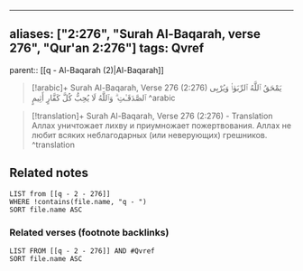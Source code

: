 
---
aliases: ["2:276", "Surah Al-Baqarah, verse 276", "Qur'an 2:276"]
tags: Qvref
---

parent:: [[q - Al-Baqarah (2)|Al-Baqarah]]

> [!arabic]+ Surah Al-Baqarah, Verse 276 (2:276)
> <span class="quran-arabic">يَمْحَقُ ٱللَّهُ ٱلرِّبَوٰا۟ وَيُرْبِى ٱلصَّدَقَـٰتِ ۗ وَٱللَّهُ لَا يُحِبُّ كُلَّ كَفَّارٍ أَثِيمٍ</span>
^arabic

> [!translation]+ Surah Al-Baqarah, Verse 276 (2:276) - Translation
> Аллах уничтожает лихву и приумножает пожертвования. Аллах не любит всяких неблагодарных (или неверующих) грешников.
^translation



## Related notes
```dataview
LIST from [[q - 2 - 276]]
WHERE !contains(file.name, "q - ")
SORT file.name ASC
```

### Related verses (footnote backlinks)
```dataview
LIST FROM [[q - 2 - 276]] AND #Qvref
SORT file.name ASC
```

